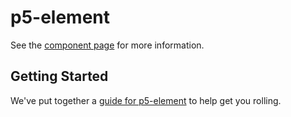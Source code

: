 p5-element
================

See the [component page](http://sepans.github.io/p5-element) for more information.

## Getting Started

We've put together a [guide for p5-element](http://www.polymer-project.org/docs/start/reusableelements.html) to help get you rolling.
